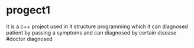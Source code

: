 # progect1
it is a c++  project used in it structure programming which it can diagnosed  patient by passing a symptoms and can diagnosed by certain disease
#doctor diagnosed
